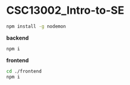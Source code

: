 # CSC13002_Intro-to-SE

```sh
npm install -g nodemon
```

**backend**
```sh
npm i
```

**frontend**
```sh
cd ./frontend
npm i
```


